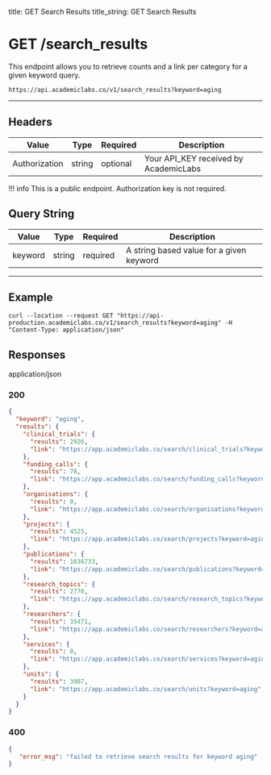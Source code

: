 title: GET Search Results
title_string: <span class="t-get">GET</span> Search Results

# <span class="t-get">GET</span>  /search_results

This endpoint allows you to retrieve counts and a link per category for a given keyword query.

```
https://api.academiclabs.co/v1/search_results?keyword=aging
```

---

## Headers

|  Value   |      Type      |  Required | Description |
| -------- |:--------------:|-----------|-----------|
| Authorization  | string | optional | Your API_KEY received by AcademicLabs|

!!! info 
    This is a public endpoint. Authorization key is not required.

## Query String

|  Value   |      Type      |  Required | Description |
| -------- |:--------------:|-----------|-----------|
| keyword  | string | required | A string based value for a given keyword|

---

## Example

```curl
curl --location --request GET "https://api-production.academiclabs.co/v1/search_results?keyword=aging" -H "Content-Type: application/json"
```

## Responses

<span class="response-type" >application/json</span>

### <span class="circle-green"></span>200

```json
{
  "keyword": "aging",
  "results": {
    "clinical_trials": {
      "results": 2926,
      "link": "https://app.academiclabs.co/search/clinical_trials?keyword=aging"
    },
    "funding_calls": {
      "results": 78,
      "link": "https://app.academiclabs.co/search/funding_calls?keyword=aging"
    },
    "organisations": {
      "results": 0,
      "link": "https://app.academiclabs.co/search/organisations?keyword=aging"
    },
    "projects": {
      "results": 4525,
      "link": "https://app.academiclabs.co/search/projects?keyword=aging"
    },
    "publications": {
      "results": 1636733,
      "link": "https://app.academiclabs.co/search/publications?keyword=aging"
    },
    "research_topics": {
      "results": 2770,
      "link": "https://app.academiclabs.co/search/research_topics?keyword=aging"
    },
    "researchers": {
      "results": 35471,
      "link": "https://app.academiclabs.co/search/researchers?keyword=aging"
    },
    "services": {
      "results": 0,
      "link": "https://app.academiclabs.co/search/services?keyword=aging"
    },
    "units": {
      "results": 3907,
      "link": "https://app.academiclabs.co/search/units?keyword=aging"
    }
  }
}
```

### <span class="circle-red"></span>400

```json
{
   "error_msg": "failed to retrieve search results for keyword aging" 
}
```